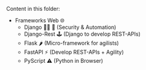 Content in this folder:

- Frameworks Web 🌐
  - Django 🧑‍💻 💼 (Security & Automation)
  - Django-Rest 🕹 (Django to develop REST-APIs)
  - Flask 🌶 (Micro-framework for agilists)
  - FastAPI ⚡️ (Develop REST-APIs + Agility)
  - PyScript ⚠️ (Python in Browser)
